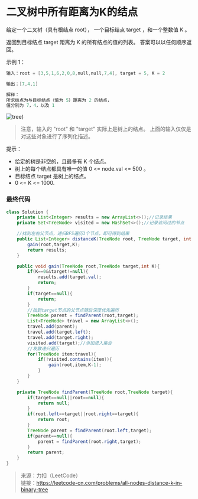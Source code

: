 # 二叉树中所有距离为K的结点

给定一个二叉树（具有根结点 root）， 一个目标结点 target ，和一个整数值 K 。

返回到目标结点 target 距离为 K 的所有结点的值的列表。 答案可以以任何顺序返回。

示例 1：

```c
输入：root = [3,5,1,6,2,0,8,null,null,7,4], target = 5, K = 2

输出：[7,4,1]

解释：
所求结点为与目标结点（值为 5）距离为 2 的结点，
值分别为 7，4，以及 1
```

![tree](https://upload-images.jianshu.io/upload_images/9140378-619d827f7ca48876.png?imageMogr2/auto-orient/strip%7CimageView2/2/w/240))

> 注意，输入的 "root" 和 "target" 实际上是树上的结点。
上面的输入仅仅是对这些对象进行了序列化描述。

提示：

- 给定的树是非空的，且最多有 K 个结点。
- 树上的每个结点都具有唯一的值 0 <= node.val <= 500 。
- 目标结点 target 是树上的结点。
- 0 <= K <= 1000.



### 最终代码

```java
class Solution {
    private List<Integer> results = new ArrayList<>();//记录结果
    private Set<TreeNode> visited = new HashSet<>();//记录访问过的节点

    //找到左右父节点，递归BFS遍历3个节点，即可得到结果
    public List<Integer> distanceK(TreeNode root, TreeNode target, int K) {
        gain(root,target,K);
        return results;
    }

    public void gain(TreeNode root,TreeNode target,int K){
        if(K==0&&target!=null){
            results.add(target.val);
            return;
        }
        if(target==null){
            return;
        }
        //找到target节点的父节点随后深度优先遍历
        TreeNode parent = findParent(root,target);
        List<TreeNode> travel = new ArrayList<>();
        travel.add(parent);
        travel.add(target.left);
        travel.add(target.right);
        visited.add(target);//添加进入集合
        //发散递归遍历
        for(TreeNode item:travel){
            if(!visited.contains(item)){
                gain(root,item,K-1);
            }
        }
    }

    private TreeNode findParent(TreeNode root,TreeNode target){
        if(target==null||root==null){
            return null;
        }
        if(root.left==target||root.right==target){
            return root;
        }
        TreeNode parent = findParent(root.left,target);
        if(parent==null){
            parent = findParent(root.right,target);
        }
        return parent;
    }
}
```

> 来源：力扣（LeetCode）</br>
> 链接：https://leetcode-cn.com/problems/all-nodes-distance-k-in-binary-tree
